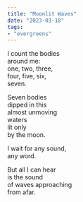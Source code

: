 ```yaml
---
title: "Moonlit Waves"
date: "2023-03-18"
tags:
- "evergreens"
---
```


I count the bodies  
around me:  
one, two, three,  
four, five, six,  
seven.  

Seven bodies  
dipped in this  
almost unmoving  
waters  
lit only  
by the moon.  

I wait for any sound,  
any word.  

But all I can hear  
is the sound  
of waves approaching  
from afar.  